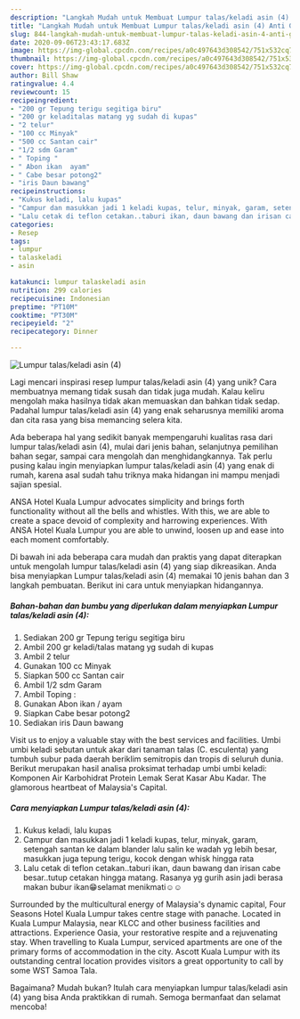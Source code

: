 ```yaml
---
description: "Langkah Mudah untuk Membuat Lumpur talas/keladi asin (4) Anti Gagal"
title: "Langkah Mudah untuk Membuat Lumpur talas/keladi asin (4) Anti Gagal"
slug: 844-langkah-mudah-untuk-membuat-lumpur-talas-keladi-asin-4-anti-gagal
date: 2020-09-06T23:43:17.683Z
image: https://img-global.cpcdn.com/recipes/a0c497643d308542/751x532cq70/lumpur-talaskeladi-asin-4-foto-resep-utama.jpg
thumbnail: https://img-global.cpcdn.com/recipes/a0c497643d308542/751x532cq70/lumpur-talaskeladi-asin-4-foto-resep-utama.jpg
cover: https://img-global.cpcdn.com/recipes/a0c497643d308542/751x532cq70/lumpur-talaskeladi-asin-4-foto-resep-utama.jpg
author: Bill Shaw
ratingvalue: 4.4
reviewcount: 15
recipeingredient:
- "200 gr Tepung terigu segitiga biru"
- "200 gr keladitalas matang yg sudah di kupas"
- "2 telur"
- "100 cc Minyak"
- "500 cc Santan cair"
- "1/2 sdm Garam"
- " Toping "
- " Abon ikan  ayam"
- " Cabe besar potong2"
- "iris Daun bawang"
recipeinstructions:
- "Kukus keladi, lalu kupas"
- "Campur dan masukkan jadi 1 keladi kupas, telur, minyak, garam, setengah santan ke dalam blander lalu salin ke wadah yg lebih besar, masukkan juga tepung terigu, kocok dengan whisk hingga rata"
- "Lalu cetak di teflon cetakan..taburi ikan, daun bawang dan irisan cabe besar..tutup cetakan hingga matang. Rasanya yg gurih asin jadi berasa makan bubur ikan😁selamat menikmati☺️☺️"
categories:
- Resep
tags:
- lumpur
- talaskeladi
- asin

katakunci: lumpur talaskeladi asin 
nutrition: 299 calories
recipecuisine: Indonesian
preptime: "PT10M"
cooktime: "PT30M"
recipeyield: "2"
recipecategory: Dinner

---
```



![Lumpur talas/keladi asin (4)](https://img-global.cpcdn.com/recipes/a0c497643d308542/751x532cq70/lumpur-talaskeladi-asin-4-foto-resep-utama.jpg)

Lagi mencari inspirasi resep lumpur talas/keladi asin (4) yang unik? Cara membuatnya memang tidak susah dan tidak juga mudah. Kalau keliru mengolah maka hasilnya tidak akan memuaskan dan bahkan tidak sedap. Padahal lumpur talas/keladi asin (4) yang enak seharusnya memiliki aroma dan cita rasa yang bisa memancing selera kita.

Ada beberapa hal yang sedikit banyak mempengaruhi kualitas rasa dari lumpur talas/keladi asin (4), mulai dari jenis bahan, selanjutnya pemilihan bahan segar, sampai cara mengolah dan menghidangkannya. Tak perlu pusing kalau ingin menyiapkan lumpur talas/keladi asin (4) yang enak di rumah, karena asal sudah tahu triknya maka hidangan ini mampu menjadi sajian spesial.

ANSA Hotel Kuala Lumpur advocates simplicity and brings forth functionality without all the bells and whistles. With this, we are able to create a space devoid of complexity and harrowing experiences. With ANSA Hotel Kuala Lumpur you are able to unwind, loosen up and ease into each moment comfortably.


Di bawah ini ada beberapa cara mudah dan praktis yang dapat diterapkan untuk mengolah lumpur talas/keladi asin (4) yang siap dikreasikan. Anda bisa menyiapkan Lumpur talas/keladi asin (4) memakai 10 jenis bahan dan 3 langkah pembuatan. Berikut ini cara untuk menyiapkan hidangannya.

<!--inarticleads1-->

##### Bahan-bahan dan bumbu yang diperlukan dalam menyiapkan Lumpur talas/keladi asin (4):

1. Sediakan 200 gr Tepung terigu segitiga biru
1. Ambil 200 gr keladi/talas matang yg sudah di kupas
1. Ambil 2 telur
1. Gunakan 100 cc Minyak
1. Siapkan 500 cc Santan cair
1. Ambil 1/2 sdm Garam
1. Ambil  Toping :
1. Gunakan  Abon ikan / ayam
1. Siapkan  Cabe besar potong2
1. Sediakan iris Daun bawang


Visit us to enjoy a valuable stay with the best services and facilities. Umbi umbi keladi sebutan untuk akar dari tanaman talas (C. esculenta) yang tumbuh subur pada daerah beriklim semitropis dan tropis di seluruh dunia. Berikut merupakan hasil analisa proksimat terhadap umbi umbi keladi: Komponen Air Karbohidrat Protein Lemak Serat Kasar Abu Kadar. The glamorous heartbeat of Malaysia&#39;s Capital. 

<!--inarticleads2-->

##### Cara menyiapkan Lumpur talas/keladi asin (4):

1. Kukus keladi, lalu kupas
1. Campur dan masukkan jadi 1 keladi kupas, telur, minyak, garam, setengah santan ke dalam blander lalu salin ke wadah yg lebih besar, masukkan juga tepung terigu, kocok dengan whisk hingga rata
1. Lalu cetak di teflon cetakan..taburi ikan, daun bawang dan irisan cabe besar..tutup cetakan hingga matang. Rasanya yg gurih asin jadi berasa makan bubur ikan😁selamat menikmati☺️☺️


Surrounded by the multicultural energy of Malaysia&#39;s dynamic capital, Four Seasons Hotel Kuala Lumpur takes centre stage with panache. Located in Kuala Lumpur Malaysia, near KLCC and other business facilities and attractions. Experience Oasia, your restorative respite and a rejuvenating stay. When travelling to Kuala Lumpur, serviced apartments are one of the primary forms of accommodation in the city. Ascott Kuala Lumpur with its outstanding central location provides visitors a great opportunity to call by some WST Samoa Tala. 

Bagaimana? Mudah bukan? Itulah cara menyiapkan lumpur talas/keladi asin (4) yang bisa Anda praktikkan di rumah. Semoga bermanfaat dan selamat mencoba!
